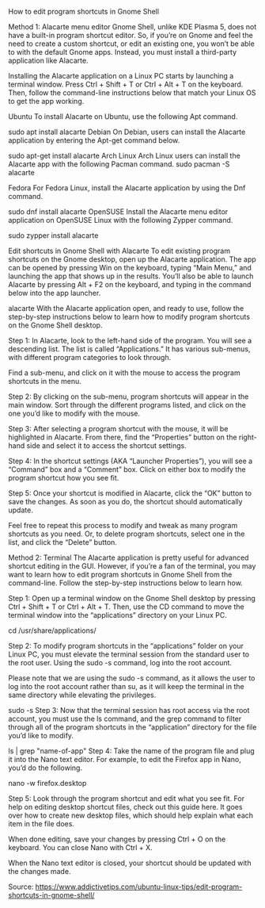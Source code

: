 How to edit program shortcuts in Gnome Shell

Method 1: Alacarte menu editor
Gnome Shell, unlike KDE Plasma 5, does not have a built-in program shortcut editor. So, if you’re on Gnome and feel the need to create a custom shortcut, or edit an existing one, you won’t be able to with the default Gnome apps. Instead, you must install a third-party application like Alacarte.

Installing the Alacarte application on a Linux PC starts by launching a terminal window. Press Ctrl + Shift + T or Ctrl + Alt + T on the keyboard. Then, follow the command-line instructions below that match your Linux OS to get the app working.

Ubuntu
To install Alacarte on Ubuntu, use the following Apt command.

sudo apt install alacarte
Debian
On Debian, users can install the Alacarte application by entering the Apt-get command below.

sudo apt-get install alacarte
Arch Linux
Arch Linux users can install the Alacarte app with the following Pacman command.
sudo pacman -S alacarte

Fedora
For Fedora Linux, install the Alacarte application by using the Dnf command.

sudo dnf install alacarte
OpenSUSE
Install the Alacarte menu editor application on OpenSUSE Linux with the following Zypper command.

sudo zypper install alacarte

Edit shortcuts in Gnome Shell with Alacarte
To edit existing program shortcuts on the Gnome desktop, open up the Alacarte application. The app can be opened by pressing Win on the keyboard, typing “Main Menu,” and launching the app that shows up in the results. You’ll also be able to launch Alacarte by pressing Alt + F2 on the keyboard, and typing in the command below into the app launcher.

alacarte
With the Alacarte application open, and ready to use, follow the step-by-step instructions below to learn how to modify program shortcuts on the Gnome Shell desktop.

Step 1: In Alacarte, look to the left-hand side of the program. You will see a descending list. The list is called “Applications.” It has various sub-menus, with different program categories to look through.

Find a sub-menu, and click on it with the mouse to access the program shortcuts in the menu.

Step 2: By clicking on the sub-menu, program shortcuts will appear in the main window. Sort through the different programs listed, and click on the one you’d like to modify with the mouse.

Step 3: After selecting a program shortcut with the mouse, it will be highlighted in Alacarte. From there, find the “Properties” button on the right-hand side and select it to access the shortcut settings.

Step 4: In the shortcut settings (AKA “Launcher Properties”), you will see a “Command” box and a “Comment” box. Click on either box to modify the program shortcut how you see fit.

Step 5: Once your shortcut is modified in Alacarte, click the “OK” button to save the changes. As soon as you do, the shortcut should automatically update.

Feel free to repeat this process to modify and tweak as many program shortcuts as you need. Or, to delete program shortcuts, select one in the list, and click the “Delete” button.

Method 2: Terminal
The Alacarte application is pretty useful for advanced shortcut editing in the GUI. However, if you’re a fan of the terminal, you may want to learn how to edit program shortcuts in Gnome Shell from the command-line. Follow the step-by-step instructions below to learn how.

Step 1: Open up a terminal window on the Gnome Shell desktop by pressing Ctrl + Shift + T or Ctrl + Alt + T. Then, use the CD command to move the terminal window into the “applications” directory on your Linux PC.

cd /usr/share/applications/

Step 2: To modify program shortcuts in the “applications” folder on your Linux PC, you must elevate the terminal session from the standard user to the root user. Using the sudo -s command, log into the root account.

Please note that we are using the sudo -s command, as it allows the user to log into the root account rather than su, as it will keep the terminal in the same directory while elevating the privileges.

sudo -s
Step 3: Now that the terminal session has root access via the root account, you must use the ls command, and the grep command to filter through all of the program shortcuts in the “application” directory for the file you’d like to modify.

ls | grep "name-of-app"
Step 4: Take the name of the program file and plug it into the Nano text editor. For example, to edit the Firefox app in Nano, you’d do the following.

nano -w firefox.desktop

Step 5: Look through the program shortcut and edit what you see fit. For help on editing desktop shortcut files, check out this guide here. It goes over how to create new desktop files, which should help explain what each item in the file does.

When done editing, save your changes by pressing Ctrl + O on the keyboard. You can close Nano with Ctrl + X.

When the Nano text editor is closed, your shortcut should be updated with the changes made.

Source: https://www.addictivetips.com/ubuntu-linux-tips/edit-program-shortcuts-in-gnome-shell/
